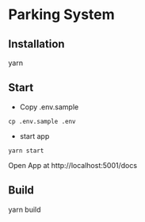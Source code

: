 # Parking System

## Installation
yarn

## Start
- Copy .env.sample
```
cp .env.sample .env
```

- start app
```
yarn start
```

Open App at http://localhost:5001/docs

## Build
yarn build